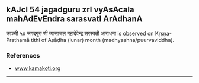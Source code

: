 ## kAJcI 54 jagadguru zrI vyAsAcala mahAdEvEndra sarasvatI ArAdhanA
काञ्ची ५४ जगद्गुरु श्री व्यासाचल महादेवेन्द्र सरस्वती आराधना is observed on Kṛṣṇa-Prathamā tithi of Āṣāḍha (lunar) month (madhyaahna/puurvaviddha).


### References
* www.kamakoti.org


---
